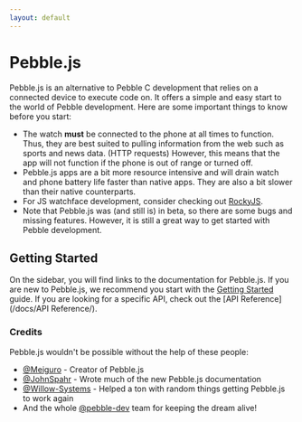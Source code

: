 ```yaml
---
layout: default
---
```


# Pebble.js

Pebble.js is an alternative to Pebble C development that relies on a connected device to execute code on. It offers a simple and easy start to the world of Pebble development. Here are some important things to know before you start:

- The watch **must** be connected to the phone at all times to function. Thus, they are best suited to pulling information from the web such as sports and news data. (HTTP requests) However, this means that the app will not function if the phone is out of range or turned off.
- Pebble.js apps are a bit more resource intensive and will drain watch and phone battery life faster than native apps. They are also a bit slower than their native counterparts.
- For JS watchface development, consider checking out [RockyJS](https://developer.rebble.io/developer.pebble.com/guides/rocky-js/rocky-js-overview/index.html).
- Note that Pebble.js was (and still is) in beta, so there are some bugs and missing features. However, it is still a great way to get started with Pebble development.

## Getting Started

On the sidebar, you will find links to the documentation for Pebble.js. If you are new to Pebble.js, we recommend you start with the [Getting Started](Tutorials/getting_started.md) guide. If you are looking for a specific API, check out the [API Reference](/docs/API Reference/).

### Credits

Pebble.js wouldn't be possible without the help of these people:

- [@Meiguro](https://github.com/meiguro) - Creator of Pebble.js
- [@JohnSpahr](https://github.com/johnspahr) - Wrote much of the new Pebble.js documentation
- [@Willow-Systems](https://github.com/willow-systems) - Helped a ton with random things getting Pebble.js to work again
- And the whole [@pebble-dev](https://github.com/pebble-dev) team for keeping the dream alive!
